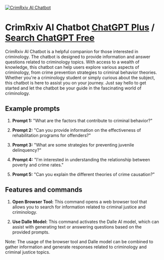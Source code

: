 
[![CrimRxiv AI Chatbot](null)](https://chat.openai.com/g/g-CDUSsfFCe-crimrxiv-ai-chatbot)

# CrimRxiv AI Chatbot [ChatGPT Plus](https://chat.openai.com/g/g-CDUSsfFCe-crimrxiv-ai-chatbot) / [Search ChatGPT Free](https://gptcall.net/index.html#/?search=CrimRxiv%20AI%20Chatbot)

CrimRxiv AI Chatbot is a helpful companion for those interested in criminology. The chatbot is designed to provide information and answer questions related to criminology topics. With access to a wealth of knowledge, this chatbot can help users explore various aspects of criminology, from crime prevention strategies to criminal behavior theories. Whether you're a criminology student or simply curious about the subject, this chatbot is here to assist you on your journey. Just say hello to get started and let the chatbot be your guide in the fascinating world of criminology.

## Example prompts

1. **Prompt 1:** "What are the factors that contribute to criminal behavior?"

2. **Prompt 2:** "Can you provide information on the effectiveness of rehabilitation programs for offenders?"

3. **Prompt 3:** "What are some strategies for preventing juvenile delinquency?"

4. **Prompt 4:** "I'm interested in understanding the relationship between poverty and crime rates."

5. **Prompt 5:** "Can you explain the different theories of crime causation?"

## Features and commands

1. **Open Browser Tool:** This command opens a web browser tool that allows you to search for information related to criminal justice and criminology.

2. **Use Dalle Model:** This command activates the Dalle AI model, which can assist with generating text or answering questions based on the provided prompts.

Note: The usage of the browser tool and Dalle model can be combined to gather information and generate responses related to criminology and criminal justice topics.


